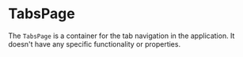 # TabsPage

The `TabsPage` is a container for the tab navigation in the application. It doesn't have any specific functionality or properties.